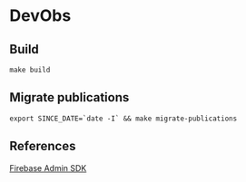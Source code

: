 # DevObs

## Build

```
make build
```

## Migrate publications

```
export SINCE_DATE=`date -I` && make migrate-publications
```

## References

[Firebase Admin SDK](https://console.firebase.google.com)

